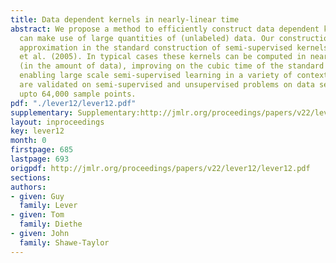 ```yaml
---
title: Data dependent kernels in nearly-linear time
abstract: We propose a method to efficiently construct data dependent kernels which
  can make use of large quantities of (unlabeled) data. Our construction makes an
  approximation in the standard construction of semi-supervised kernels in Sindhwani
  et al. (2005). In typical cases these kernels can be computed in nearly-linear time
  (in the amount of data), improving on the cubic time of the standard construction,
  enabling large scale semi-supervised learning in a variety of contexts. The methods
  are validated on semi-supervised and unsupervised problems on data sets containing
  upto 64,000 sample points.
pdf: "./lever12/lever12.pdf"
supplementary: Supplementary:http://jmlr.org/proceedings/papers/v22/lever12/lever12Supple.pdf
layout: inproceedings
key: lever12
month: 0
firstpage: 685
lastpage: 693
origpdf: http://jmlr.org/proceedings/papers/v22/lever12/lever12.pdf
sections: 
authors:
- given: Guy
  family: Lever
- given: Tom
  family: Diethe
- given: John
  family: Shawe-Taylor
---
```

